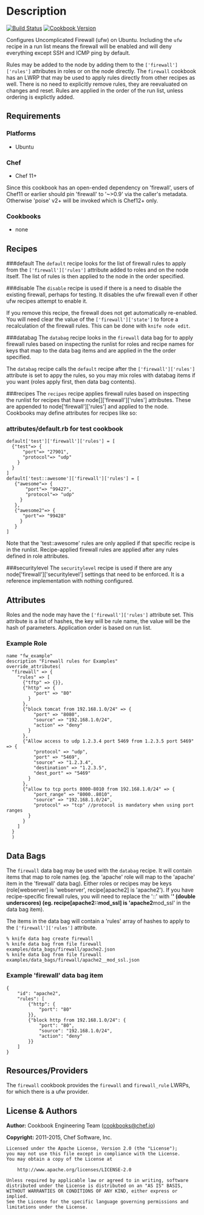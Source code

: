 # Description
[![Build Status](https://travis-ci.org/chef-cookbooks/ufw.svg?branch=master)](http://travis-ci.org/chef-cookbooks/ufw) [![Cookbook Version](https://img.shields.io/cookbook/v/ufw.svg)](https://supermarket.chef.io/cookbooks/ufw)

Configures Uncomplicated Firewall (ufw) on Ubuntu. Including the `ufw` recipe in a run list means the firewall will be enabled and will deny everything except SSH and ICMP ping by default.

Rules may be added to the node by adding them to the `['firewall']['rules']` attributes in roles or on the node directly. The `firewall` cookbook has an LWRP that may be used to apply rules directly from other recipes as well. There is no need to explicitly remove rules, they are reevaluated on changes and reset. Rules are applied in the order of the run list, unless ordering is explictly added.

## Requirements
### Platforms
- Ubuntu

### Chef
- Chef 11+

Since this cookbook has an open-ended dependency on 'firewall', users of Chef11 or earlier should pin 'firewall' to '~>0.9' via the caller's metadata. Otherwise 'poise' v2+ will be invoked which is Chef12+ only.

### Cookbooks
- none

## Recipes
###default The `default` recipe looks for the list of firewall rules to apply from the `['firewall']['rules']` attribute added to roles and on the node itself. The list of rules is then applied to the node in the order specified.

###disable The `disable` recipe is used if there is a need to disable the existing firewall, perhaps for testing. It disables the ufw firewall even if other ufw recipes attempt to enable it.

If you remove this recipe, the firewall does not get automatically re-enabled. You will need clear the value of the `['firewall']['state']` to force a recalculation of the firewall rules. This can be done with `knife node edit`.

###databag The `databag` recipe looks in the `firewall` data bag for to apply firewall rules based on inspecting the runlist for roles and recipe names for keys that map to the data bag items and are applied in the the order specified.

The `databag` recipe calls the `default` recipe after the `['firewall']['rules']` attribute is set to appy the rules, so you may mix roles with databag items if you want (roles apply first, then data bag contents).

###recipes The `recipes` recipe applies firewall rules based on inspecting the runlist for recipes that have node[<recipe>]['firewall']['rules'] attributes. These are appended to node['firewall']['rules'] and applied to the node. Cookbooks may define attributes for recipes like so:

### attributes/default.rb for test cookbook

```
default['test']['firewall']['rules'] = [
  {"test"=> {
      "port"=> "27901",
      "protocol"=> "udp"
    }
  }
]
default['test::awesome']['firewall']['rules'] = [
   {"awesome"=> {
       "port"=> "99427",
       "protocol"=> "udp"
     }
   },
   {"awesome2"=> {
      "port"=> "99428"
     }
   }
]
```

Note that the 'test::awesome' rules are only applied if that specific recipe is in the runlist. Recipe-applied firewall rules are applied after any rules defined in role attributes.

###securitylevel The `securitylevel` recipe is used if there are any node['firewall']['securitylevel'] settings that need to be enforced. It is a reference implementation with nothing configured.

## Attributes
Roles and the node may have the `['firewall']['rules']` attribute set. This attribute is a list of hashes, the key will be rule name, the value will be the hash of parameters. Application order is based on run list.

### Example Role

```
name "fw_example"
description "Firewall rules for Examples"
override_attributes(
  "firewall" => {
    "rules" => [
      {"tftp" => {}},
      {"http" => {
          "port" => "80"
        }
      },
      {"block tomcat from 192.168.1.0/24" => {
          "port" => "8080",
          "source" => "192.168.1.0/24",
          "action" => "deny"
        }
      },
      {"Allow access to udp 1.2.3.4 port 5469 from 1.2.3.5 port 5469" => {
          "protocol" => "udp",
          "port" => "5469",
          "source" => "1.2.3.4",
          "destination" => "1.2.3.5",
          "dest_port" => "5469"
        }
      },
      {"allow to tcp ports 8000-8010 from 192.168.1.0/24" => {
          "port_range" => "8000..8010",
          "source" => "192.168.1.0/24",
          "protocol" => "tcp" //protocol is mandatory when using port ranges
        }
      }
    ]
  }
  )
```

## Data Bags
The `firewall` data bag may be used with the `databag` recipe. It will contain items that map to role names (eg. the 'apache' role will map to the 'apache' item in the 'firewall' data bag). Either roles or recipes may be keys (role[webserver] is 'webserver', recipe[apache2] is 'apache2'). If you have recipe-specific firewall rules, you will need to replace the '::' with '**' (double underscores) (eg. recipe[apache2::mod_ssl] is 'apache2**mod_ssl' in the data bag item).

The items in the data bag will contain a 'rules' array of hashes to apply to the `['firewall']['rules']` attribute.

```
% knife data bag create firewall
% knife data bag from file firewall examples/data_bags/firewall/apache2.json
% knife data bag from file firewall examples/data_bags/firewall/apache2__mod_ssl.json
```

### Example 'firewall' data bag item

```
{
    "id": "apache2",
    "rules": [
        {"http": {
            "port": "80"
        }},
        {"block http from 192.168.1.0/24": {
            "port": "80",
            "source": "192.168.1.0/24",
            "action": "deny"
        }}
    ]
}
```

## Resources/Providers
The `firewall` cookbook provides the `firewall` and `firewall_rule` LWRPs, for which there is a ufw provider.

## License & Authors
**Author:** Cookbook Engineering Team ([cookbooks@chef.io](mailto:cookbooks@chef.io))

**Copyright:** 2011-2015, Chef Software, Inc.

```
Licensed under the Apache License, Version 2.0 (the "License");
you may not use this file except in compliance with the License.
You may obtain a copy of the License at

    http://www.apache.org/licenses/LICENSE-2.0

Unless required by applicable law or agreed to in writing, software
distributed under the License is distributed on an "AS IS" BASIS,
WITHOUT WARRANTIES OR CONDITIONS OF ANY KIND, either express or implied.
See the License for the specific language governing permissions and
limitations under the License.
```
